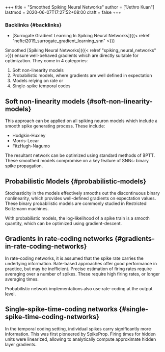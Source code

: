 +++
title = "Smoothed Spiking Neural Networks"
author = ["Jethro Kuan"]
lastmod = 2020-06-07T17:27:52+08:00
draft = false
+++

### Backlinks {#backlinks}

- [Surrogate Gradient Learning In Spiking Neural Networks]({{< relref "neftci2019_surrogate_gradient_learning_snn" >}})

Smoothed [Spiking Neural Networks]({{< relref "spiking_neural_networks" >}}) ensure well-behaved gradients which are
directly suitable for optimization. They come in 4 categories:

1.  Soft non-linearity models
2.  Probabilistic models, where gradients are well defined in expectation
3.  Models relying on rate or
4.  Single-spike temporal codes

## Soft non-linearity models {#soft-non-linearity-models}

This approach can be applied on all spiking neuron models which
include a smooth spike generating process. These include:

- Hodgkin-Huxley
- Morris-Lecar
- FitzHugh-Nagumo

The resultant network can be optimized using standard methods of BPTT.
These smoothed models compromise on a key feature of SNNs: binary
spike propagation.

## Probabilistic Models {#probabilistic-models}

Stochasticity in the models effectively smooths out the discontinuous
binary nonlinearity, which provides well-defined gradients on
expectation values. These binary probabilistic models are commonly
studied in Restricted Boltzmann machines.

With probabilistic models, the log-likelihood of a spike train is a
smooth quantity, which can be optimized using gradient-descent.

## Gradients in rate-coding networks {#gradients-in-rate-coding-networks}

In rate-coding networks, it is assumed that the spike rate carries the
underlying information. Rate-based approaches offer good performance
in practice, but may be inefficient. Precise estimation of firing
rates require averaging over a number of spikes. These require high
firing rates, or longer averaging times.

Probabilistic network implementations also use rate-coding at the
output level.

## Single-spike-time-coding networks {#single-spike-time-coding-networks}

In the temporal coding setting, individual spikes carry significantly
more information. This was first pioneered by SpikeProp. Firing times
for hidden units were linearized, allowing to analytically compute
approximate hidden layer gradients.
